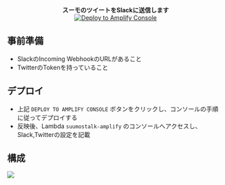 <p align="center">
  <strong>スーモのツイートをSlackに送信します</strong><br>
  <a href="https://console.aws.amazon.com/amplify/home#/deploy?repo=https://github.com/howyi/suumobox">
    <img src="https://oneclick.amplifyapp.com/button.svg" alt="Deploy to Amplify Console">
  </a>
</p>

## 事前準備
- SlackのIncoming WebhookのURLがあること
- TwitterのTokenを持っていること
## デプロイ
- 上記 `DEPLOY TO AMPLIFY CONSOLE` ボタンをクリックし、コンソールの手順に従ってデプロイする
- 反映後、Lambda `suumostalk-amplify` のコンソールへアクセスし、Slack,Twitterの設定を記載
## 構成
![](https://cdn-ak.f.st-hatena.com/images/fotolife/h/howyi/20190816/20190816111233.png)

